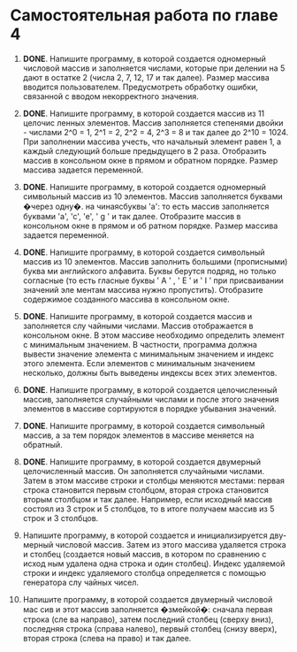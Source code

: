 # Самостоятельная работа по главе 4

1. **DONE**. Напишите программу, в которой создается одномерный числовой мас­сив и заполняется числами, которые при делении на 5 дают в остатке 2 (числа 2, 7, 12, 17 и так далее). Размер массива вводится пользователем. Предусмотреть обработку ошибки, связанной с вводом некорректного значения.

2. **DONE**. Напишите программу, в которой создается массив из 11 целочис­ ленных элементов. Массив заполняется степенями двойки - числами 2^0 = 1, 2^1 = 2, 2^2 = 4, 2^3 = 8 и так далее до 2^10 = 1024. При заполнении массива учесть, что начальный элемент равен 1, а каждый следующий больше предыдущего в 2 раза. Отобразить массив в консольном окне в прямом и обратном порядке. Размер массива задается переменной.

3. **DONE**. Напишите программу, в которой создается одномерный символьный массив из 10 элементов. Массив заполняется буквами �через одну�. на­ чинаясбуквы 'а': то есть массив заполняется буквами 'а', 'с', 'е',
' g ' и так далее. Отобразите массив в консольном окне в прямом и об­ ратном порядке. Размер массива задается переменной.

4. **DONE**. Напишите программу, в которой создается символьный массив из 10 элементов. Массив заполнить большими (прописными) буква­ ми английского алфавита. Буквы берутся подряд, но только согласные (то есть гласные буквы ' А ' , ' Е ' и ' I ' при присваивании значений эле­ ментам массива нужно пропустить). Отобразите содержимое созданного массива в консольном окне.

5. **DONE**. Напишите программу, в которой создается массив и заполняется слу­ чайными числами. Массив отображается в консольном окне. В этом массиве необходимо определить элемент с минимальным значением. В частности, программа должна вывести значение элемента с минималь­ным значением и индекс этого элемента. Если элементов с минималь­ным значением несколько, должны быть выведены индексы всех этих элементов.

6. **DONE**. Напишите программу, в которой создается целочисленный массив, заполняется случайными числами и после этого значения элементов в массиве сортируются в порядке убывания значений.

7. **DONE**. Напишите программу, в которой создается символьный массив, а за­ тем порядок элементов в массиве меняется на обратный.

8. **DONE**. Напишите программу, в которой создается двумерный целочислен­ный массив. Он заполняется случайными числами. Затем в этом массиве строки и столбцы меняются местами: первая строка становится первым столбцом, вторая строка становится вторым столбцом и так далее. На­пример, если исходный массив состоял из 3 строк и 5 столбцов, то в ито­ге получаем массив из 5 строк и 3 столбцов.

9. Напишите программу, в которой создается и инициализируется дву­ мерный числовой массив. Затем из этого массива удаляется строка и столбец (создается новый массив, в котором по сравнению с исход­ ным удалена одна строка и один столбец). Индекс удаляемой строки и индекс удаляемого столбца определяется с помощью генератора слу­ чайных чисел.

10. Напишите программу, в которой создается двумерный числовой мас­ сив и этот массив заполняется �змейкой�: сначала первая строка (сле­ ва направо), затем последний столбец (сверху вниз), последняя строка (справа налево), первый столбец (снизу вверх), вторая строка (слева на­ право) и так далее.
